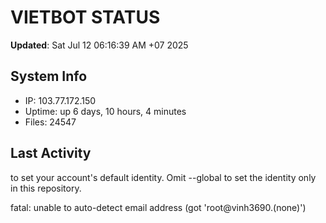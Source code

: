 # VIETBOT STATUS
**Updated**: Sat Jul 12 06:16:39 AM +07 2025

## System Info
- IP: 103.77.172.150
- Uptime: up 6 days, 10 hours, 4 minutes
- Files: 24547

## Last Activity

to set your account's default identity.
Omit --global to set the identity only in this repository.

fatal: unable to auto-detect email address (got 'root@vinh3690.(none)')
